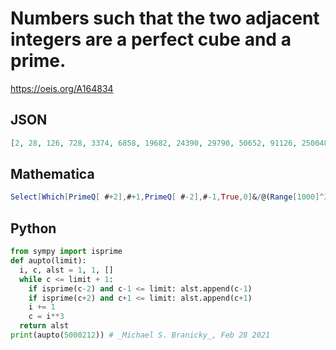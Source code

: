 # Numbers such that the two adjacent integers are a perfect cube and a prime\.
https://oeis.org/A164834
## JSON
```JSON
[2, 28, 126, 728, 3374, 6858, 19682, 24390, 29790, 50652, 91126, 250048, 274626, 300762, 328510, 357912, 571788, 753570, 970298, 1157626, 1295028, 1442898, 1771560, 1860868, 2146688, 2146690, 2460374, 2924208, 3048624, 3442950, 3581578, 4492124, 5000212]
```
## Mathematica
```Mathematica
Select[Which[PrimeQ[ #+2],#+1,PrimeQ[ #-2],#-1,True,0]&/@(Range[1000]^3),#!=0&] (* _Harvey P. Dale_, Sep 29 2009 *)
```
## Python
```Python
from sympy import isprime
def aupto(limit):
  i, c, alst = 1, 1, []
  while c <= limit + 1:
    if isprime(c-2) and c-1 <= limit: alst.append(c-1)
    if isprime(c+2) and c+1 <= limit: alst.append(c+1)
    i += 1
    c = i**3
  return alst
print(aupto(5000212)) # _Michael S. Branicky_, Feb 28 2021
```
